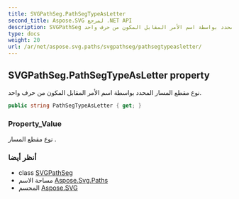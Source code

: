```yaml
---
title: SVGPathSeg.PathSegTypeAsLetter
second_title: Aspose.SVG لمرجع .NET API
description: SVGPathSeg ملكية. نوع مقطع المسار المحدد بواسطة اسم الأمر المقابل المكون من حرف واحد.
type: docs
weight: 20
url: /ar/net/aspose.svg.paths/svgpathseg/pathsegtypeasletter/
---
```

## SVGPathSeg.PathSegTypeAsLetter property

نوع مقطع المسار المحدد بواسطة اسم الأمر المقابل المكون من حرف واحد.

```csharp
public string PathSegTypeAsLetter { get; }
```

### Property_Value

نوع مقطع المسار .

### أنظر أيضا

* class [SVGPathSeg](../)
* مساحة الاسم [Aspose.Svg.Paths](../../svgpathseg/)
* المجسم [Aspose.SVG](../../../)


